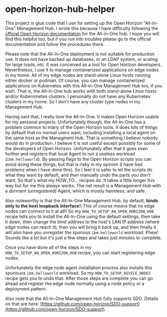 # open-horizon-hub-helper

This project is glue code that I use for setting up the Open Horizon "All-in-One" Management Hub. I wrote this because I have difficulty following the [official Open Horizon documentation](https://github.com/open-horizon/devops/tree/master/mgmt-hub) for the All-in-One hub. I hope you will find this helpful too, but if you run into troubles please go to the official documentation and follow the procedures there.

Please note that the All-In-One deployment is not suitable for production use. It does not have backed up databases, or an LDAP system, or scaling for large loads, etc. It was conceived as a tool for Open Horizon developers. Nevertheless, I use it to manage containerized applications on edge nodes in my home. All of my edge nodes are stand-alone Linux hosts running either docker or podman. Of course, you can manage containerized applications on Kubernetes with this All-In-One Management Hub too, if you wish. That is, the All-in-One hub works with both stand-alone Linux hosts and/or Kubernmetes clusters. I personally do not have any Kubernetes clusters in my home. So I don't have any cluster type nodes in my Management Hub.

Having said that, I really love the All-In-One. It makes Open Horizon usable for my personal projects. Unfortunately though, the All-In-One has a problem common to many of the Open Horizon tools. It does lots of things by default that no normal users want, including installing a local agent on the same host as the Managment Hub. That is something I believe nobody would do in production. I believe it is not useful except possibly for some of the developers of Open Horizon. Unfortunately after that it goes even further and registers that local Agent to run a useless workload (`ibm.helloworld`). By passing flags to the Open Horizon scripts you can avoid doing these things, but that is risky in my opinion (I have had problems when I have done this). So I feel it is safer to let the scripts do what they want by default, and then manually undo the parts you don't want. So that's what my HOW_TO... recipes do. It takes a little longer this way but for me this always works. The net result is a Management Hub with a dormant (unregistered) Agent, which is mostly harmless, and safe.

Also noteworthy is that the All-In-One Management Hub, by default, **binds only to the host loopback interface**!! This of course means that no edge nodes can connect to it at all!! So my `HOW_TO_SETUP_AN_OPEN_HORIZON_HUB` recipe tells you to install the All-In-One using the default settings, then take it down, then change the bind address to the host's LAN IP address (where edge nodes can reach it), then you will bring it back up, and then finally it will also have you unregister the spurious `ibm.helloworld` workload. Phew! Sounds like a lot but it's just a few steps and takes just minutes to complete.

Once you have done all of the steps in my `HOW_TO_SETUP_AN_OPEN_HORIZON_HUB` recipe, you can start registering edge nodes.

Unfortunately the edge node agent installation process also installs this spuriouus `ibm.helloworld` workload. So my `HOW_TO_SETUP_DEVICE_NODES` recipe gets you to undo that. After those steps are complete you can go ahead and register the edge node normally using a node policy or a deployment pattern.

Also note that the All-In-One Management Hub fully supports SDO. Details on that are here: [https://github.com/open-horizon/SDO-support](https://github.com/open-horizon/SDO-support).
